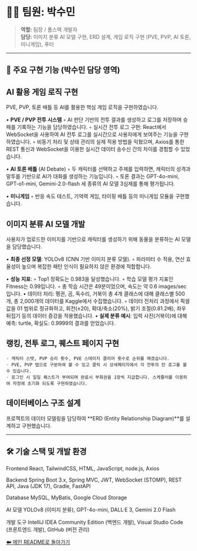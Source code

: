# 🧑‍💻 팀원: 박수민
> **역할:** 팀장 / 풀스택 개발자</br>
> **담당:**
이미지 분류 AI 모델 구현, ERD 설계, 게임 로직 구현 (PVE, PVP, AI 토론, 미니게임), 푸터

--------------------------------------------------------------------------------
## 🎯 주요 구현 기능 (박수민 담당 영역)
## AI 활용 게임 로직 구현
PVE, PVP, 토론 배틀 등 AI를 활용한 핵심 게임 로직을 구현하였습니다.

• **PVE / PVP 전투 시스템**
    ◦ AI 판단 기반의 전투 결과를 생성하고 로그를 저장하며 승패를 기록하는 기능을 담당하였습니다.
    ◦ 실시간 전투 로그 구현: React에서 WebSocket을 사용하여 AI 전투 로그를 실시간으로 사용자에게 보여주는 기능을 구현하였습니다.
    ◦ 비동기 처리 및 상태 관리의 실제 적용 방법을 익혔으며, Axios를 통한 REST 통신과 WebSocket을 이용한 실시간 데이터 송수신 간의 차이를 경험할 수 있었습니다.

• **AI 토론 배틀** (AI Debate)
    ◦ 두 캐릭터를 선택하고 주제를 입력하면, 캐릭터의 성격과 말투를 기반으로 AI가 대화를 생성하는 기능입니다.
    ◦ 토론 결과는 GPT-4o-mini, GPT-o1-mini, Gemini-2.0-flash 세 종류의 AI 모델 3심제를 통해 평가됩니다.

• **미니게임**
    ◦ 반응 속도 테스트, 기억력 게임, 타이핑 배틀 등의 미니게임 모듈을 구현했습니다.

## 이미지 분류 AI 모델 개발
사용자가 업로드한 이미지를 기반으로 캐릭터를 생성하기 위해 동물을 분류하는 AI 모델을 담당했습니다.

• **최종 선정 모델**: YOLOv8 (CNN 기반 이미지 분류 모델).
    ◦ 파라미터 수 적용, 연산 효율성이 높으며 복잡한 패턴 인식이 필요하지 않은 환경에 적합합니다.

• **성능 지표**:
    ◦ Top1 정확도는 0.983을 달성했습니다.
    ◦ 학습 모델 평가 지표인 Fitness는 0.99입니다.
    ◦ 총 학습 시간은 49분이었으며, 속도는 약 0.6 images/sec입니다.
• 데이터 처리: 펭귄, 곰, 독수리, 거북이 총 4개 클래스에 대해 클래스별 500개, 
총 2,000개의 데이터를 Kaggle에서 수집했습니다.
    ◦ 데이터 전처리 과정에서 픽셀 값을 01 범위로 정규화하고, 회전(±20), 확대/축소(20%), 밝기 조절(0.81.2배), 좌우 뒤집기 등의 데이터 증강을 적용했습니다.
• **실제 분류 예시**: 입력 사진(거북이)에 대해 예측: turtle, 확실도: 0.9999의 결과를 얻었습니다.

## 랭킹, 전투 로그, 퀘스트 페이지 구현
    ◦ 캐릭터 스탯, PVP 승리 횟수, PVE 스테이지 클리어 횟수로 순위를 매겼습니다.
    ◦ PVE, PVP 탭으로 구분하여 볼 수 있고 클릭 시 상세페이지에서 각 전투의 턴 로그를 볼 수 있습니다.
    ◦ 로그인 시 일일 퀘스트가 부여되며 완료시 부화권을 1장씩 지급합니다. 스케쥴러를 이용하여 자정에 초기화 되도록 구현하였습니다.

## 데이터베이스 구조 설계
프로젝트의 데이터 모델링을 담당하여 **ERD (Entity Relationship Diagram)**를 설계하고 구현했습니다.

--------------------------------------------------------------------------------
## 🛠️ 기술 스택 및 개발 환경

Frontend
React, TailwindCSS, HTML, JavaScript, node.js, Axios

Backend
Spring Boot 3.x, Spring MVC, JWT, WebSocket (STOMP), REST API, Java (JDK 17), Gradle, FastAPI

Database
MySQL, MyBatis, Google Cloud Storage

AI 모델
YOLOv8 (이미지 분류), GPT-4o-mini, DALL·E 3, Gemini 2.0 Flash

개발 도구
IntelliJ IDEA Community Edition (백엔드 개발), Visual Studio Code (프론트엔드 개발), GitHub (버전 관리)

[⬅ 메인 README로 돌아가기](../../README.md)
